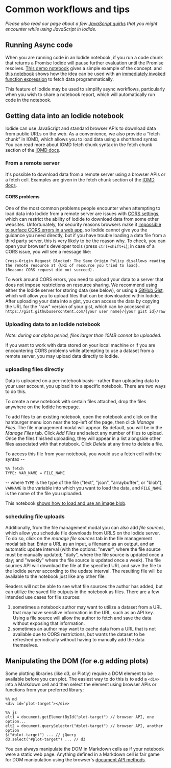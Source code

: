 # Common workflows and tips

_Please also read our page about a few [JavaScript quirks](quirks.md) that you might encounter while using JavaScript in Iodide._

## Running Async code

When you are running code in an Iodide notebook, if you run a code chunk that returns a Promise Iodide will pause further evaluation until the Promise resolves. [This demo notebook](https://alpha.iodide.io/notebooks/3249/) gives a simple example of the concept. and [this notebook](https://alpha.iodide.io/notebooks/2327/) shows how the idea can be used with an [immediately invoked function expression](https://developer.mozilla.org/en-US/docs/Glossary/IIFE) to fetch data programmatically.

This feature of Iodide may be used to simplify async workflows, particularly when you wish to share a notebook report, which will automatically run code in the notebook.

## Getting data into an Iodide notebook

Iodide can use JavaScript and standard browser APIs to download data from public URLs on the web. As a convenience, we also provide a “fetch chunk” in IOMD, which allows you to load data using a shorthand syntax. You can read more about IOMD fetch chunk syntax in the fetch chunk section of the [IOMD docs](iomd.md).

### From a remote server

It's possible to download data from a remote server using a browser APIs or a fetch cell. Examples are given in the fetch chunk section of the [IOMD docs](iomd.md).

#### CORS problems

One of the most common problems people encounter when attempting to load data into Iodide from a remote server are issues with [CORS settings](https://developer.mozilla.org/en-US/docs/Web/HTTP/CORS), which can restrict the ability of Iodide to download data from some other websites. Unfortunately, for security reasons browsers make it [impossible to surface CORS errors in a web app](https://developer.mozilla.org/en-US/docs/Web/HTTP/CORS#Functional_overview), so Iodide cannot give you the guidance you need directly, but if you have trouble loading a data file from a third party server, this is very likely to be the reason why. To check, you can open your browser's developer tools (press `ctrl+shift+i`); in case of a CORS issue, you will see a message like:

```
Cross-Origin Request Blocked: The Same Origin Policy disallows reading the remote resource at {URI of resource you tried to load}.
(Reason: CORS request did not succeed).
```

To work around CORS errors, you need to upload your data to a server that does not impose restrictions on resource sharing. We recommend using either the Iodide server for storing data (see below), or using a [GitHub Gist](https://gist.github.com/), which will allow you to upload files that can be downloaded within Iodide. After uploading your data into a gist, you can access the data by copying the URL for the "raw" version of your gist, which can be accessed at `https://gist.githubusercontent.com/{your user name}/{your gist id}/raw`

### Uploading data to an Iodide notebook

_Note: during our alpha period, files larger than 10MB cannot be uploaded._

If you want to work with data stored on your local machine or if you are
encountering CORS problems while attempting to use a dataset from a remote
server, you may upload data directly to Iodide.

### uploading files directly

Data is uploaded on a per-notebook basis&mdash;rather than uploading data to
your user account, you upload it to a specific notebook. There are two ways to
do this.

To create a new notebook with certain files attached, drop the files anywhere on
the Iodide homepage.

To add files to an existing notebook, open the notebook and click on the
hamburger menu icon near the top-left of the page, then click _Manage Files_.
The file management modal will appear. By default, you will be in the _Manage
Files_ tab. Click _Add Files_ and select any number of files to upload. Once the
files finished uploading, they will appear in a list alongside other files
associated with that notebook. Click _Delete_ at any time to delete a file.

To access this file from your notebook, you would use a fetch cell with the
syntax --

```
%% fetch
TYPE: VAR_NAME = FILE_NAME
```

-- where `TYPE` is the type of the file ("text", "json", "arraybuffer", or
"blob"), `VARNAME` is the variable into which you want to load the data, and
`FILE_NAME` is the name of the file you uploaded.

This notebook [shows how to load and use an image
blob](https://alpha.iodide.io/notebooks/127/).

### scheduling file uploads

Additionally, from the file management modal you can also add _file sources_,
which allow you schedule file downloads from URLS on the Iodide server. To do
so, click on the _manage file sources_ tab in the file management modal tab bar.
Enter a URL as an input, a filename as an output, and an automatic update
interval (with the options: "never", where the file source must be manually
updated; "daily", where the file source is updated once a day; and "weekly"
where the file source is updated once a week). The file sources API will
download the file at the specified URL and save the file to the Iodide server
according to the update interval. The resulting file will be available to the
notebook just like any other file.

Readers will not be able to see what file sources the author has added, but can
utilize the saved file outputs in the notebook as files. There are a few
intended use cases for file sources:

1. sometimes a notebook author may want to utilize a dataset from a URL that may
   have sensitive information in the URL, such as an API key. Using a file
   source will allow the author to fetch and save the data without exposing that
   information.
2. sometimes an author may want to cache data from a URL that is not available
   due to CORS restrictions, but wants the dataset to be refreshed periodically
   without having to manually add the data themselves.

## Manipulating the DOM (for e.g adding plots)

Some plotting libraries (like d3, or Plotly) require a DOM element to be available before you can plot. The easiest way to do this is to add a `<div>` into a Markdown cell and then select the element using browser APIs or functions from your preferred library:

```plain
%% md
<div id=’plot-target’></div>

%% js
elt1 = document.getElementById("plot-target") // browser API, one option...
elt2 = document.querySelector("#plot-target") // browser API, another option
$("#plot-target") ... // jQuery
d3.select("#plot-target") ... // d3
```

You can always manipulate the DOM in Markdown cells as if your notebook were a static web page. Anything defined in a Markdown cell is fair game for DOM manipulation using the browser's [document API methods](https://developer.mozilla.org/en-US/docs/Web/API/Document).
